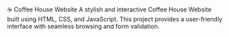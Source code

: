 ☕ Coffee House Website
A stylish and interactive Coffee House Website built using HTML, CSS, and JavaScript. This project provides a user-friendly interface with seamless browsing and form validation.
